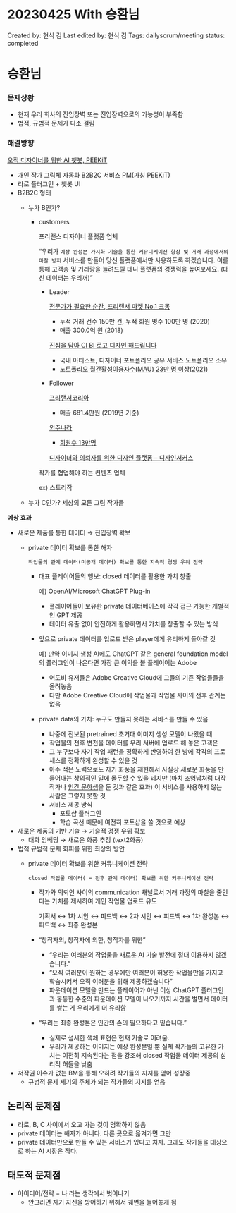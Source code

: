 # 20230425 With 승환님

Created by: 현식 김
Last edited by: 현식 김
Tags: dailyscrum/meeting
status: completed

# 승환님

### 문제상황

- 현재 우리 회사의 진입장벽 또는 진입장벽으로의 가능성이 부족함
- 법적, 규범적 문제가 다소 걸림

### 해결방향

[오직 디자이너를 위한 AI 챗봇, PEEKiT](https://www.waveon.io/apps/20711)

- 개인 작가 그림체 자동화 B2B2C 서비스 PM(가칭 PEEKiT)
- 라로 플러그인 + 챗봇 UI
- B2B2C 형태
    - 누가 B인가?
        
        
        - customers
            
            프리랜스 디자이너 플랫폼 업체
            
            “우리가 `예상 완성본 가시화 기술을 통한 커뮤니케이션 향상 및 거래 과정에서의 마찰 방지` 서비스를 만들어 당신 플랫폼에서만 사용하도록 하겠습니다. 이를 통해 고객층 및 거래량을 늘려드릴 테니 플랫폼의 경쟁력을 높여보세요. (대신 데이터는 우리꺼)”
            
            - Leader
                
                
                [전문가가 필요한 순간, 프리랜서 마켓 No.1 크몽](https://kmong.com/)
                
                - 누적 거래 건수 150만 건, 누적 회원 명수 100만 명 (2020)
                - 매출 300.0억 원 (2018)
                
                [진심을 담아 CI BI 로고 디자인 해드립니다](https://www.loud.kr/gelato/market/265)
                
                - 국내 아티스트, 디자이너 포트폴리오 공유 서비스 노트폴리오 소유
                - [노트폴리오 월간활성이용자수(MAU) 23만 명 이상(2021)](https://www.epnc.co.kr/news/articleView.html?idxno=218111)
            - Follower
                
                
                [프리랜서코리아](https://www.freelancerk.com/)
                
                - 매출 681.4만원 (2019년 기준)
                
                [외주나라](https://ojnara.com/)
                
                - [회원수 13만명](https://www.nextunicorn.kr/company/124cce059581a635?tab=all)
                
                [디자이너와 의뢰자를 위한 디자인 플랫폼 – 디자인서커스](https://designcircus.co.kr/)
                
            
            작가를 협업해야 하는 컨텐츠 업체
            
            ex) 스토리작
            
    - 누가 C인가?  세상의 모든 그림 작가들

**예상 효과**

- 새로운 제품를 통한 데이터 → 진입장벽 확보
    - private 데이터 확보를 통한 해자
        
        
        `작업물의 관계 데이터(미공개 데이터) 확보를 통한 지속적 경쟁 우위 전략`
        
        - 대표 플레이어들의 행보: closed 데이터를 활용한 가치 창출
            
            예) OpenAI/Microsoft ChatGPT Plug-in
            
            - 플레이어들이 보유한 private 데이터베이스에 각각 접근 가능한 개별적인 GPT 제공
            - 데이터 유출 없이 안전하게 활용하면서 가치를 창출할 수 있는 방식
        - 앞으로 private 데이터를 업로드 받은 player에게 유리하게 돌아갈 것
            
            예) 만약 이미지 생성 AI에도 ChatGPT 같은 general foundation model의 플러그인이 나온다면 가장 큰 이익을 볼 플레이어는 Adobe
            
            - 어도비 유저들은 Adobe Creative Cloud에 그들의 기존 작업물들을 올려놓음
            - 다만 Adobe Creative Cloud에 작업물과 작업물 사이의 전후 관계는 없음
        - private data의 가치: 누구도 만들지 못하는 서비스를 만들 수 있음
            - 나중에 진보된 pretrained 초거대 이미지 생성 모델이 나왔을 때
            - 작업물의 전후 변천을 데이터를 우리 서버에 업로드 해 놓은 고객은
            - 그 누구보다 자기 작업 패턴을 정확하게 반영하여 한 방에 각각의 프로세스를 정확하게 완성할 수 있을 것
            - 아주 적은 노력으로도 자기 화풍을 재현해서 사실상 새로운 화풍을 만들어내는 창의적인 일에 몰두할 수 있을 테지만 (마치 조영남처럼 대작 작가나 [인간 문하생](%E1%84%8C%E1%85%B5%E1%84%80%E1%85%B3%E1%86%B7%E1%84%81%E1%85%A1%E1%84%8C%E1%85%B5%20%E1%84%83%E1%85%A9%E1%84%8E%E1%85%AE%E1%86%AF%E1%84%83%E1%85%AC%E1%86%AB%20%E1%84%89%E1%85%A1%E1%84%8B%E1%85%A5%E1%86%B8%E1%84%92%E1%85%AA%20%E1%84%8B%E1%85%A1%E1%84%8B%E1%85%B5%E1%84%83%E1%85%B5%E1%84%8B%E1%85%A5%206be4d8cf0a384d7f9b6f50c73a5c9b0e/%E1%84%89%E1%85%AE%E1%84%8C%E1%85%A5%E1%86%BC%E1%84%80%E1%85%AA%20%E1%84%8F%E1%85%A5%E1%84%86%E1%85%B2%E1%84%82%E1%85%B5%E1%84%8F%E1%85%A6%E1%84%8B%E1%85%B5%E1%84%89%E1%85%A7%E1%86%AB%E1%84%8B%E1%85%B3%E1%86%AF%20%E1%84%89%E1%85%B1%E1%86%B8%E1%84%80%E1%85%A6%20%E1%84%92%E1%85%A2%E1%84%8C%E1%85%AE%E1%84%82%E1%85%B3%E1%86%AB%20%E1%84%89%E1%85%A9%E1%86%AF%E1%84%85%E1%85%AE%E1%84%89%E1%85%A7%E1%86%AB%20a920d2a00ad746c3ba84a45bea8dcf1d.md)을 둔 것과 같은 효과) 이 서비스를 사용하지 않는 사람은 그렇지 못할 것
            - 서비스 제공 방식
                - 포토샵 플러그인
                - 학습 곡선 때문에 여전히 포토샵을 쓸 것으로 예상
- 새로운 제품의 기반 기술 → 기술적 경쟁 우위 확보
    - 대화 임베딩 → 새로운 화풍 추정 (text2화풍)
- 법적 규범적 문제 회피를 위한 최상의 방안
    - private 데이터 확보를 위한 커뮤니케이션 전략
        
        
        `closed 작업물 데이터( = 전후 관계 데이터) 확보를 위한 커뮤니케이션 전략`
        
        - 작가와 의뢰인 사이의 communication 채널로서 거래 과정의 마찰을 줄인다는 가치를 제시하여 개인 작업물 업로드 유도
            
            기획서 ↔ 1차 시안 ↔ 피드백 ↔ 2차 시안 ↔ 피드백 ↔ 1차 완성본 ↔ 피드백 ↔ 최종 완성본
            
        - “창작자의, 창작자에 의한, 창작자를 위한”
            - “우리는 여러분의 작업물을 새로운 AI 기술 발전에 절대 이용하지 않겠습니다.”
            - “오직 여러분이 원하는 경우에만 여러분이 허용한 작업물만을 가지고 학습시켜서 오직 여러분을 위해 제공하겠습니다”
            - 파운데이션 모델을 만드는 플레이어가 아닌 이상 ChatGPT 플러그인과 동등한 수준의 파운데이션 모델이 나오기까지 시간을 벌면서 데이터를 쌓는 게 우리에게 더 유리함
        - “우리는 최종 완성본은 인간의 손의 필요하다고 믿습니다.”
            - 실제로 섬세한 색체 표현은 현재 기술로 어려움.
            - 우리가 제공하는 이미지는 예상 완성본일 뿐 실제 작가들의 고유한 가치는 여전히 지속된다는 점을 강조해 closed 작업물 데이터 제공의 심리적 허들을 낮춤
- 저작권 이슈가 없는 BM을 통해 오히려 작가들의 지지를 얻어 성장중
    - 규범적 문제 제기의 주체가 되는 작가들의 지지를 얻음

## 논리적 문제점

- 라로, B, C 사이에서 오고 가는 것이 명확하지 않음
- private 데이터는 해자가 아니다. 다른 곳으로 옮겨가면 그만
- private 데이터만으로 만들 수 있는 서비스가 있다고 치자. 그래도 작가들을 대상으로 하는 AI 시장은 작다.

## 태도적 문제점

- 아이디어/전략 = 나 라는 생각에서 벗어나기
    - 안그러면 자기 자신을 방어하기 위해서 궤변을 늘어놓게 됨